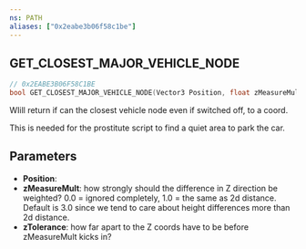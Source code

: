 ```yaml
---
ns: PATH
aliases: ["0x2eabe3b06f58c1be"]
---
```

## GET_CLOSEST_MAJOR_VEHICLE_NODE

```c
// 0x2EABE3B06F58C1BE
bool GET_CLOSEST_MAJOR_VEHICLE_NODE(Vector3 Position, float zMeasureMult, float zTolerance);
```

WIill return if can the closest vehicle node even if switched off, to a coord.

This is needed for the prostitute script to find a quiet area to park the car.


## Parameters
* **Position**: 
* **zMeasureMult**: how strongly should the difference in Z direction be weighted? 0.0 = ignored completely, 1.0 = the same as 2d distance. Default is 3.0 since we tend to care about height differences more than 2d distance.
* **zTolerance**: how far apart to the Z coords have to be before zMeasureMult kicks in?
